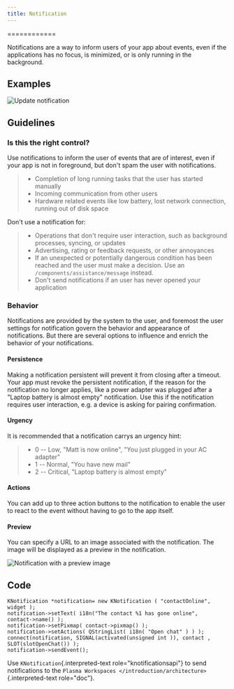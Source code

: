 ```yaml
---
title: Notification
---
```

============

Notifications are a way to inform users of your app about events, even
if the applications has no focus, is minimized, or is only running in
the background.

Examples
--------

![Update notification](/hig/Notification.png)

Guidelines
----------

### Is this the right control?

Use notifications to inform the user of events that are of interest,
even if your app is not in foreground, but don\'t spam the user with
notifications.

> -   Completion of long running tasks that the user has started
>     manually
> -   Incoming communication from other users
> -   Hardware related events like low battery, lost network connection,
>     running out of disk space

Don\'t use a notification for:

> -   Operations that don\'t require user interaction, such as
>     background processes, syncing, or updates
> -   Advertising, rating or feedback requests, or other annoyances
> -   If an unexpected or potentially dangerous condition has been
>     reached and the user must make a decision. Use an
>     `/components/assistance/message`
>     instead.
> -   Don\'t send notifications if an user has never opened your
>     application

### Behavior

Notifications are provided by the system to the user, and foremost the
user settings for notification govern the behavior and appearance of
notifications. But there are several options to influence and enrich the
behavior of your notifications.

#### Persistence

Making a notification persistent will prevent it from closing after a
timeout. Your app must revoke the persistent notification, if the reason
for the notification no longer applies, like a power adapter was plugged
after a \"Laptop battery is almost empty\" notification. Use this if the
notification requires user interaction, e.g. a device is asking for
pairing confirmation.

#### Urgency

It is recommended that a notification carrys an urgency hint:

> -   0 -- Low, "Matt is now online", "You just plugged in your AC
>     adapter"
> -   1 -- Normal, "You have new mail"
> -   2 -- Critical, "Laptop battery is almost empty"

#### Actions

You can add up to three action buttons to the notification to enable the
user to react to the event without having to go to the app itself.

#### Preview

You can specify a URL to an image associated with the notification. The
image will be displayed as a preview in the notification.

![Notification with a preview image](/hig/Notification2.png)

Code
----

``` {.c++}
KNotification *notification= new KNotification ( "contactOnline", widget );
notification->setText( i18n("The contact %1 has gone online", 
contact->name() );
notification->setPixmap( contact->pixmap() );
notification->setActions( QStringList( i18n( "Open chat" ) ) );
connect(notification, SIGNAL(activated(unsigned int )), contact , 
SLOT(slotOpenChat()) );
notification->sendEvent();
```

Use `KNotification`{.interpreted-text role="knotificationsapi"} to send
notifications to the
`Plasma Workspaces </introduction/architecture>`{.interpreted-text
role="doc"}.
